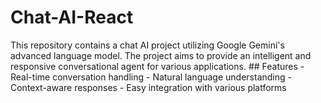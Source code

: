 # Chat-AI-React
This repository contains a chat AI project utilizing Google Gemini's advanced language model. The project aims to provide an intelligent and responsive conversational agent for various applications.  ## Features - Real-time conversation handling - Natural language understanding - Context-aware responses - Easy integration with various platforms

